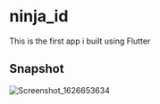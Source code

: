# ninja_id

This is the first app i built using Flutter

## Snapshot

![Screenshot_1626653634](https://user-images.githubusercontent.com/75629345/126153433-a735bad0-2e82-42fc-94f9-cbf7bb8376ad.png)
